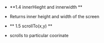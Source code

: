 




















- **1.4 innerHieght and innerwidth **
- Returns inner height and width of the screen

- ** 1.5 scrollTo(x,y) **
- scrolls to particular coorinate 
